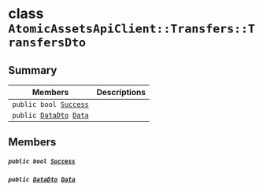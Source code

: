 # class `AtomicAssetsApiClient::Transfers::TransfersDto` 

## Summary

 Members                                | Descriptions                                
----------------------------------------|---------------------------------------------
`public bool `[`Success`](#class_atomic_assets_api_client_1_1_transfers_1_1_transfers_dto_1a506fb037fbb6bfe8f254c021a2c3cfac) | 
`public `[`DataDto`](.github/workflows/documentation/md/AtomicAssetsApiClient--Transfers--TransfersDto--DataDto.md#class_atomic_assets_api_client_1_1_transfers_1_1_transfers_dto_1_1_data_dto)` `[`Data`](#class_atomic_assets_api_client_1_1_transfers_1_1_transfers_dto_1a6ed89521b3da4f30d2ab82c36d0afd13) | 

## Members

##### `public bool `[`Success`](#class_atomic_assets_api_client_1_1_transfers_1_1_transfers_dto_1a506fb037fbb6bfe8f254c021a2c3cfac) 

##### `public `[`DataDto`](.github/workflows/documentation/md/AtomicAssetsApiClient--Transfers--TransfersDto--DataDto.md#class_atomic_assets_api_client_1_1_transfers_1_1_transfers_dto_1_1_data_dto)` `[`Data`](#class_atomic_assets_api_client_1_1_transfers_1_1_transfers_dto_1a6ed89521b3da4f30d2ab82c36d0afd13) 

